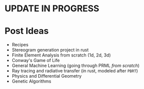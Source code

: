 # UPDATE IN PROGRESS

# Post Ideas

- Recipes
- Stereogram generation project in rust
- Finite Element Analysis from scratch (1d, 2d, 3d)
- Conway's Game of Life
- General Machine Learning (going through PRML *from scratch*)
- Ray tracing and radiative transfer (in rust, modeled after `PBRT`)
- Physics and Differential Geometry
- Genetic Algorithms
